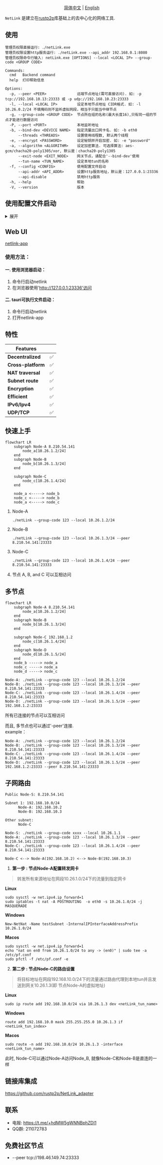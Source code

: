 <p align="center">
  <a href="./README.zh-CN.md">简体中文</a> |
  <a href="./README.md">English</a>
</p>

`NetLink` 是建立在[rustp2p](https://crates.io/crates/rustp2p)库基础上的去中心化的网络工具.

## 使用

```
管理员权限直接运行: ./netLink.exe 
管理员权限设置http服务运行: ./netLink.exe --api_addr 192.168.0.1:8080
管理员权限命令行输入: netLink.exe [OPTIONS] --local <LOCAL IP> --group-code <GROUP CODE>

Commands:
  cmd   Backend command
  help  打印帮助信息

Options:
  -p, --peer <PEER>              远端节点地址(需可直接访问). 如: -p tcp://192.168.10.13:23333 或 -p udp://192.168.10.23:23333
  -l, --local <LOCAL IP>         设定本地节点地址 CIDR格式. 如: -l 10.26.0.2/24 不填掩码则不监听虚拟网段，相当于只能当中继节点
  -g, --group-code <GROUP CODE>  节点所在组的名称(最大长度16),只有同一组的节点才能进行数据访问
  -P, --port <PORT>              本地监听地址
  -b, --bind-dev <DEVICE NAME>   指定流量出口网卡名. 如: -b eth0
      --threads <THREADS>        设置使用线程数, 默认两个线程
  -e, --encrypt <PASSWORD>       设定秘钥并开启加密. 如: -e "password"
  -a, --algorithm <ALGORITHM>    设定加密算法. 可选择算法: aes-gcm/chacha20-poly1305/xor, 默认是：chacha20-poly1305
      --exit-node <EXIT_NODE>    网关节点，请配合'--bind-dev'使用
      --tun-name <TUN_NAME>      设定本地tun的名称
  -f, --config <CONFIG>          使用配置文件启动
      --api-addr <API_ADDR>      设置http服务地址，默认是：127.0.0.1:23336
      --api-disable              禁用http服务
  -h, --help                     帮助
  -V, --version                  版本

 ```

## 使用配置文件启动

<details> <summary>展开</summary>

```yaml
## ./netLink --config <config_file_path>
## 按需修改

## 后台api服务监听地址. 默认值 "127.0.0.1:23336"
#api_addr: "127.0.0.1:23336"
## 不使用api服务，则设置 api_disable:true
#api_disable: false
## 工作线程数. 默认值 2
#threads: 2
## 组编号，必填
group_code: String
## 虚拟ipv4 必填
node_ipv4: "10.26.1.2"
## 网段，默认值24，填0则不监听tun网络，此时只能当中继节点
#prefix: 24
## 虚拟ipv6,会自动生成
# node_ipv6: 
# prefix_v6: 96

## tun网卡名称，会自己生成
#tun_name: "tun3"
## 开启加密，设置加密密码
#encrypt: "password"
## 加密算法. 可选 aes-gcm/chacha20-poly1305/xor. 默认值 chacha20-poly1305
#algorithm: "chacha20-poly1305"
##监听端口. 默认值 23333
# port: 23333
## 对端地址
#peer:
#   - udp://192.168.10.23:23333
#   - tcp://192.168.10.23:23333
## 使用网卡名称绑定出口网卡
#bind_dev_name: "eth0"
## 全局出口，配合 "bind_dev_name"一起使用
#exit_node: 

## tun服务 区分udp和tcp服务
#udp_stun:
#   - stun1.l.google.com:19302
#   - stun2.l.google.com:19302
#tcp_stun:
#   - stun.flashdance.cx
#   - stun.nextcloud.com:443

```

</details>

## Web UI

[netlink-app](https://github.com/rustp2p/netlink-app)

### 使用方法：

#### 一. 使用浏览器启动：

1. 命令行启动netlink
2. 在浏览器使用'http://127.0.0.1:23336'访问

#### 二. tauri可执行文件启动：

1. 命令行启动netlink
2. 打开netlink-app

## 特性

| Features           |   |
|--------------------|---| 
| **Decentralized**  | ✅ |
| **Cross-platform** | ✅ |
| **NAT traversal**  | ✅ | 
| **Subnet route**   | ✅ | 
| **Encryption**     | ✅ | 
| **Efficient**      | ✅ | 
| **IPv6/Ipv4**      | ✅ | 
| **UDP/TCP**        | ✅ | 

## 快速上手

```mermaid
flowchart LR
    subgraph Node-A 8.210.54.141
        node_a[10.26.1.2/24]
    end
    subgraph Node-B
        node_b[10.26.1.3/24]
    end

    subgraph Node-C
        node_c[10.26.1.4/24]
    end

    node_a <-----> node_b
    node_c <-----> node_b
    node_a <-----> node_c
```

1. Node-A
    ```
    ./netLink --group-code 123 --local 10.26.1.2/24
    ```
2. Node-B
    ```
    ./netLink --group-code 123 --local 10.26.1.3/24 --peer 8.210.54.141:23333
    ```
3. Node-C
    ```
    ./netLink --group-code 123 --local 10.26.1.4/24 --peer 8.210.54.141:23333
    ```
4. 节点 A, B, and C 可以互相访问

## 多节点

```mermaid
flowchart LR
    subgraph Node-A 8.210.54.141
        node_a[10.26.1.2/24]
    end
    subgraph Node-B
        node_b[10.26.1.3/24]
    end

    subgraph Node-C 192.168.1.2
        node_c[10.26.1.4/24]
    end
    subgraph Node-D
        node_d[10.26.1.5/24]
    end
    node_b -----> node_a
    node_c -----> node_a
    node_d -----> node_c
```

```
Node-A: ./netLink --group-code 123 --local 10.26.1.2/24
Node-B: ./netLink --group-code 123 --local 10.26.1.3/24 --peer 8.210.54.141:23333
Node-C: ./netLink --group-code 123 --local 10.26.1.4/24 --peer 8.210.54.141:23333
Node-D: ./netLink --group-code 123 --local 10.26.1.5/24 --peer 192.168.1.2:23333
```

所有已连接的节点可以互相访问

而且, 多节点也可以通过'-peer'连接.  
example：

```
Node-A: ./netLink --group-code 123 --local 10.26.1.2/24
Node-B: ./netLink --group-code 123 --local 10.26.1.3/24 --peer 8.210.54.141:23333
Node-C: ./netLink --group-code 123 --local 10.26.1.4/24 --peer 8.210.54.141:23333
Node-D: ./netLink --group-code 123 --local 10.26.1.5/24 --peer 192.168.1.2:23333 --peer 8.210.54.141:23333
```

## 子网路由

```
Public Node-S: 8.210.54.141

Subnet 1: 192.168.10.0/24
      Node-A: 192.168.10.2
      Node-B: 192.168.10.3
      
Other subnet:   
      Node-C

Node-S: ./netLink --group-code xxxx --local 10.26.1.1
Node-A: ./netLink --group-code 123 --local 10.26.1.3/24 --peer 8.210.54.141:23333
Node-C: ./netLink --group-code 123 --local 10.26.1.4/24 --peer 8.210.54.141:23333

Node-C <--> Node-A(192.168.10.2) <--> Node-B(192.168.10.3)
```

1. **第一步 : 节点Node-A配置转发网卡**

> 转发所有来源地址在网段10.26.1.0/24下的流量到指定网卡

**Linux**

   ```
   sudo sysctl -w net.ipv4.ip_forward=1
   sudo iptables -t nat -A POSTROUTING  -o eth0 -s 10.26.1.0/24 -j MASQUERADE
   ```

**Windows**

   ```
   New-NetNat -Name testSubnet -InternalIPInterfaceAddressPrefix 10.26.1.0/24
   ```

**Macos**

   ```
   sudo sysctl -w net.ipv4.ip_forward=1
   echo "nat on en0 from 10.26.1.0/24 to any -> (en0)" | sudo tee -a /etc/pf.conf
   sudo pfctl -f /etc/pf.conf -e
   ```

2. **第二步 : 节点Node-C的路由设置**

> 将目标地址在网段192.168.10.0/24下的流量通过路由代理到本地tun并且发送到网关10.26.1.3(即 节点Node-A的虚拟地址)

**Linux**

   ```
   sudo ip route add 192.168.10.0/24 via 10.26.1.3 dev <netLink_tun_name>
   ```

**Windows**

   ```
   route add 192.168.10.0 mask 255.255.255.0 10.26.1.3 if <netLink_tun_index>
   ```

**Macos**

   ```
   sudo route -n add 192.168.10.0/24 10.26.1.3 -interface <netLink_tun_name>
   ```

此时, Node-C可以通过Node-A访问Node_B, 就像Node-C和Node-B是直连的一样

## 链接库集成

https://github.com/rustp2p/NetLink_adapter

## 联系

- 电报: https://t.me/+hdMW5gWNNBphZDI1
- QQ群: 211072783

## 免费社区节点

- --peer tcp://198.46.149.74:23333

